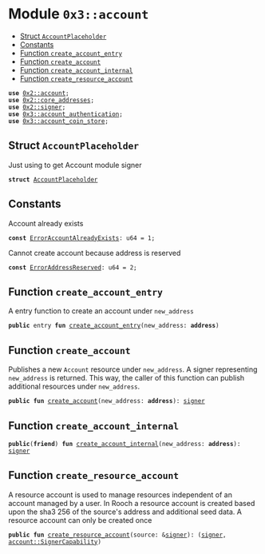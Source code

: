
<a name="0x3_account"></a>

# Module `0x3::account`



-  [Struct `AccountPlaceholder`](#0x3_account_AccountPlaceholder)
-  [Constants](#@Constants_0)
-  [Function `create_account_entry`](#0x3_account_create_account_entry)
-  [Function `create_account`](#0x3_account_create_account)
-  [Function `create_account_internal`](#0x3_account_create_account_internal)
-  [Function `create_resource_account`](#0x3_account_create_resource_account)


<pre><code><b>use</b> <a href="">0x2::account</a>;
<b>use</b> <a href="">0x2::core_addresses</a>;
<b>use</b> <a href="">0x2::signer</a>;
<b>use</b> <a href="account_authentication.md#0x3_account_authentication">0x3::account_authentication</a>;
<b>use</b> <a href="account_coin_store.md#0x3_account_coin_store">0x3::account_coin_store</a>;
</code></pre>



<a name="0x3_account_AccountPlaceholder"></a>

## Struct `AccountPlaceholder`

Just using to get Account module signer


<pre><code><b>struct</b> <a href="account.md#0x3_account_AccountPlaceholder">AccountPlaceholder</a>
</code></pre>



<a name="@Constants_0"></a>

## Constants


<a name="0x3_account_ErrorAccountAlreadyExists"></a>

Account already exists


<pre><code><b>const</b> <a href="account.md#0x3_account_ErrorAccountAlreadyExists">ErrorAccountAlreadyExists</a>: u64 = 1;
</code></pre>



<a name="0x3_account_ErrorAddressReserved"></a>

Cannot create account because address is reserved


<pre><code><b>const</b> <a href="account.md#0x3_account_ErrorAddressReserved">ErrorAddressReserved</a>: u64 = 2;
</code></pre>



<a name="0x3_account_create_account_entry"></a>

## Function `create_account_entry`

A entry function to create an account under <code>new_address</code>


<pre><code><b>public</b> entry <b>fun</b> <a href="account.md#0x3_account_create_account_entry">create_account_entry</a>(new_address: <b>address</b>)
</code></pre>



<a name="0x3_account_create_account"></a>

## Function `create_account`

Publishes a new <code>Account</code> resource under <code>new_address</code>. A signer representing <code>new_address</code>
is returned. This way, the caller of this function can publish additional resources under
<code>new_address</code>.


<pre><code><b>public</b> <b>fun</b> <a href="account.md#0x3_account_create_account">create_account</a>(new_address: <b>address</b>): <a href="">signer</a>
</code></pre>



<a name="0x3_account_create_account_internal"></a>

## Function `create_account_internal`



<pre><code><b>public</b>(<b>friend</b>) <b>fun</b> <a href="account.md#0x3_account_create_account_internal">create_account_internal</a>(new_address: <b>address</b>): <a href="">signer</a>
</code></pre>



<a name="0x3_account_create_resource_account"></a>

## Function `create_resource_account`

A resource account is used to manage resources independent of an account managed by a user.
In Rooch a resource account is created based upon the sha3 256 of the source's address and additional seed data.
A resource account can only be created once


<pre><code><b>public</b> <b>fun</b> <a href="account.md#0x3_account_create_resource_account">create_resource_account</a>(source: &<a href="">signer</a>): (<a href="">signer</a>, <a href="_SignerCapability">account::SignerCapability</a>)
</code></pre>
